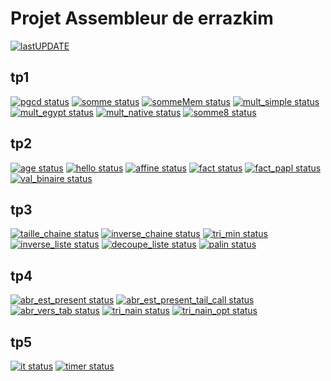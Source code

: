 # Projet Assembleur de errazkim

[![ lastUPDATE](https://CEP_Deploy.pages.ensimag.fr/CEP_TP_G4_2021_2022/EvalEP/errazkim_eval/lastupdate.svg)](https://CEP_Deploy.pages.ensimag.fr/CEP_TP_G4_2021_2022/EvalEP/errazkim_eval/0_lastupdate.log)

## tp1

[![pgcd status](https://CEP_Deploy.pages.ensimag.fr/CEP_TP_G4_2021_2022/EvalEP/errazkim_eval/pgcd.svg)](https://CEP_Deploy.pages.ensimag.fr/CEP_TP_G4_2021_2022/EvalEP/errazkim_eval/pgcd.log)
[![somme status](https://CEP_Deploy.pages.ensimag.fr/CEP_TP_G4_2021_2022/EvalEP/errazkim_eval/somme.svg)](https://CEP_Deploy.pages.ensimag.fr/CEP_TP_G4_2021_2022/EvalEP/errazkim_eval/somme.log)
[![sommeMem status](https://CEP_Deploy.pages.ensimag.fr/CEP_TP_G4_2021_2022/EvalEP/errazkim_eval/sommeMem.svg)](https://CEP_Deploy.pages.ensimag.fr/CEP_TP_G4_2021_2022/EvalEP/errazkim_eval/sommeMem.log)
[![mult_simple status](https://CEP_Deploy.pages.ensimag.fr/CEP_TP_G4_2021_2022/EvalEP/errazkim_eval/mult_simple.svg)](https://CEP_Deploy.pages.ensimag.fr/CEP_TP_G4_2021_2022/EvalEP/errazkim_eval/mult_simple.log)
[![mult_egypt status](https://CEP_Deploy.pages.ensimag.fr/CEP_TP_G4_2021_2022/EvalEP/errazkim_eval/mult_egypt.svg)](https://CEP_Deploy.pages.ensimag.fr/CEP_TP_G4_2021_2022/EvalEP/errazkim_eval/mult_egypt.log)
[![mult_native status](https://CEP_Deploy.pages.ensimag.fr/CEP_TP_G4_2021_2022/EvalEP/errazkim_eval/mult_native.svg)](https://CEP_Deploy.pages.ensimag.fr/CEP_TP_G4_2021_2022/EvalEP/errazkim_eval/mult_native.log)
[![somme8 status](https://CEP_Deploy.pages.ensimag.fr/CEP_TP_G4_2021_2022/EvalEP/errazkim_eval/somme8.svg)](https://CEP_Deploy.pages.ensimag.fr/CEP_TP_G4_2021_2022/EvalEP/errazkim_eval/somme8.log)

## tp2

[![age status](https://CEP_Deploy.pages.ensimag.fr/CEP_TP_G4_2021_2022/EvalEP/errazkim_eval/age.svg)](https://CEP_Deploy.pages.ensimag.fr/CEP_TP_G4_2021_2022/EvalEP/errazkim_eval/age.log)
[![hello status](https://CEP_Deploy.pages.ensimag.fr/CEP_TP_G4_2021_2022/EvalEP/errazkim_eval/hello.svg)](https://CEP_Deploy.pages.ensimag.fr/CEP_TP_G4_2021_2022/EvalEP/errazkim_eval/hello.log)
[![affine status](https://CEP_Deploy.pages.ensimag.fr/CEP_TP_G4_2021_2022/EvalEP/errazkim_eval/affine.svg)](https://CEP_Deploy.pages.ensimag.fr/CEP_TP_G4_2021_2022/EvalEP/errazkim_eval/affine.log)
[![fact status](https://CEP_Deploy.pages.ensimag.fr/CEP_TP_G4_2021_2022/EvalEP/errazkim_eval/fact.svg)](https://CEP_Deploy.pages.ensimag.fr/CEP_TP_G4_2021_2022/EvalEP/errazkim_eval/fact.log)
[![fact_papl status](https://CEP_Deploy.pages.ensimag.fr/CEP_TP_G4_2021_2022/EvalEP/errazkim_eval/fact_papl.svg)](https://CEP_Deploy.pages.ensimag.fr/CEP_TP_G4_2021_2022/EvalEP/errazkim_eval/fact_papl.log)
[![val_binaire status](https://CEP_Deploy.pages.ensimag.fr/CEP_TP_G4_2021_2022/EvalEP/errazkim_eval/val_binaire.svg)](https://CEP_Deploy.pages.ensimag.fr/CEP_TP_G4_2021_2022/EvalEP/errazkim_eval/val_binaire.log)

## tp3

[![taille_chaine status](https://CEP_Deploy.pages.ensimag.fr/CEP_TP_G4_2021_2022/EvalEP/errazkim_eval/taille_chaine.svg)](https://CEP_Deploy.pages.ensimag.fr/CEP_TP_G4_2021_2022/EvalEP/errazkim_eval/taille_chaine.log)
[![inverse_chaine status](https://CEP_Deploy.pages.ensimag.fr/CEP_TP_G4_2021_2022/EvalEP/errazkim_eval/inverse_chaine.svg)](https://CEP_Deploy.pages.ensimag.fr/CEP_TP_G4_2021_2022/EvalEP/errazkim_eval/inverse_chaine.log)
[![tri_min status](https://CEP_Deploy.pages.ensimag.fr/CEP_TP_G4_2021_2022/EvalEP/errazkim_eval/tri_min.svg)](https://CEP_Deploy.pages.ensimag.fr/CEP_TP_G4_2021_2022/EvalEP/errazkim_eval/tri_min.log)
[![inverse_liste status](https://CEP_Deploy.pages.ensimag.fr/CEP_TP_G4_2021_2022/EvalEP/errazkim_eval/inverse_liste.svg)](https://CEP_Deploy.pages.ensimag.fr/CEP_TP_G4_2021_2022/EvalEP/errazkim_eval/inverse_liste.log)
[![decoupe_liste status](https://CEP_Deploy.pages.ensimag.fr/CEP_TP_G4_2021_2022/EvalEP/errazkim_eval/decoupe_liste.svg)](https://CEP_Deploy.pages.ensimag.fr/CEP_TP_G4_2021_2022/EvalEP/errazkim_eval/decoupe_liste.log)
[![palin status](https://CEP_Deploy.pages.ensimag.fr/CEP_TP_G4_2021_2022/EvalEP/errazkim_eval/palin.svg)](https://CEP_Deploy.pages.ensimag.fr/CEP_TP_G4_2021_2022/EvalEP/errazkim_eval/palin.log)

## tp4

[![abr_est_present status](https://CEP_Deploy.pages.ensimag.fr/CEP_TP_G4_2021_2022/EvalEP/errazkim_eval/abr_est_present.svg)](https://CEP_Deploy.pages.ensimag.fr/CEP_TP_G4_2021_2022/EvalEP/errazkim_eval/abr_est_present.log)
[![abr_est_present_tail_call status](https://CEP_Deploy.pages.ensimag.fr/CEP_TP_G4_2021_2022/EvalEP/errazkim_eval/abr_est_present_tail_call.svg)](https://CEP_Deploy.pages.ensimag.fr/CEP_TP_G4_2021_2022/EvalEP/errazkim_eval/abr_est_present_tail_call.log)
[![abr_vers_tab status](https://CEP_Deploy.pages.ensimag.fr/CEP_TP_G4_2021_2022/EvalEP/errazkim_eval/abr_vers_tab.svg)](https://CEP_Deploy.pages.ensimag.fr/CEP_TP_G4_2021_2022/EvalEP/errazkim_eval/abr_vers_tab.log)
[![tri_nain status](https://CEP_Deploy.pages.ensimag.fr/CEP_TP_G4_2021_2022/EvalEP/errazkim_eval/tri_nain.svg)](https://CEP_Deploy.pages.ensimag.fr/CEP_TP_G4_2021_2022/EvalEP/errazkim_eval/tri_nain.log)
[![tri_nain_opt status](https://CEP_Deploy.pages.ensimag.fr/CEP_TP_G4_2021_2022/EvalEP/errazkim_eval/tri_nain_opt.svg)](https://CEP_Deploy.pages.ensimag.fr/CEP_TP_G4_2021_2022/EvalEP/errazkim_eval/tri_nain_opt.log)

## tp5

[![it status](https://CEP_Deploy.pages.ensimag.fr/CEP_TP_G4_2021_2022/EvalEP/errazkim_eval/it.svg)](https://CEP_Deploy.pages.ensimag.fr/CEP_TP_G4_2021_2022/EvalEP/errazkim_eval/it.log)
[![timer status](https://CEP_Deploy.pages.ensimag.fr/CEP_TP_G4_2021_2022/EvalEP/errazkim_eval/timer.svg)](https://CEP_Deploy.pages.ensimag.fr/CEP_TP_G4_2021_2022/EvalEP/errazkim_eval/timer.log)

